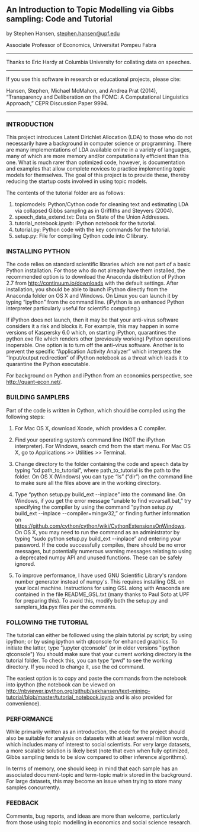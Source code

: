 ## An Introduction to Topic Modelling via Gibbs sampling: Code and Tutorial

by Stephen Hansen, stephen.hansen@upf.edu

Associate Professor of Economics, Universitat Pompeu Fabra

***

Thanks to Eric Hardy at Columbia University for collating data on speeches.

***

If you use this software in research or educational projects, please cite: 

Hansen, Stephen, Michael McMahon, and Andrea Prat (2014), “Transparency and Deliberation on the FOMC: A Computational Linguistics Approach,” CEPR Discussion Paper 9994.  

***


### INTRODUCTION

This project introduces Latent Dirichlet Allocation (LDA) to those who do not necessarily have a background in computer science or programming.  There are many implementations of LDA available online in a variety of languages, many of which are more memory and/or computationally efficient than this one.  What is much rarer than optimized code, however, is documentation and examples that allow complete novices to practice implementing topic models for themselves.  The goal of this project is to provide these, thereby reducing the startup costs involved in using topic models.

The contents of the tutorial folder are as follows:

1. topicmodels: Python/Cython code for cleaning text and estimating LDA via collapsed Gibbs sampling as in Griffiths and Steyvers (2004).
2. speech_data_extend.txt: Data on State of the Union Addresses.
3. tutorial_notebook.ipynb: iPython notebook for the tutorial.
4. tutorial.py: Python code with the key commands for the tutorial.
5. setup.py: File for compiling Cython code into C library.


### INSTALLING PYTHON

The code relies on standard scientific libraries which are not part of a basic Python installation.  For those who do not already have them installed, the recommended option is to download the Anaconda distribution of Python 2.7 from <http://continuum.io/downloads> with the default settings.  After installation, you should be able to launch iPython directly from the Anaconda folder on OS X and Windows.  On Linux you can launch it by typing “ipython” from the command line.  (iPython is an enhanced Python interpreter particularly useful for scientific computing.)

If iPython does not launch, then it may be that your anti-virus software considers it a risk and blocks it.  For example, this may happen in some versions of Kaspersky 6.0 which, on starting iPython, quarantines the python.exe file which renders other (previously working) Python operations inoperable.  One option is to turn off the anti-virus software.  Another is to prevent the specific “Application Activity Analyzer” which interprets the “Input/output redirection” of iPython notebook as a threat which leads it to quarantine the Python executable.

For background on Python and iPython from an economics perspective, see <http://quant-econ.net/>.


### BUILDING SAMPLERS

Part of the code is written in Cython, which should be compiled using the following steps:

1. For Mac OS X, download Xcode, which provides a C compiler.

2. Find your operating system’s command line (NOT the iPython interpreter).  For Windows, search cmd from the start menu.  For Mac OS X, go to Applications >> Utilities >> Terminal.

3.  Change directory to the folder containing the code and speech data by typing “cd path_to_tutorial”, where path_to_tutorial is the path to the folder.  On OS X (Windows) you can type “ls” (“dir”) on the command line to make sure all the files above are in the working directory.

4. Type “python setup.py build_ext --inplace” into the command line. On Windows, if you get the error message “unable to find vcvarsall.bat,” try specifying the compiler by using the command “python setup.py build_ext --inplace --compiler=mingw32,” or finding further information on <https://github.com/cython/cython/wiki/CythonExtensionsOnWindows>.  On OS X, you may need to run the command as an administrator by typing “sudo python setup.py build_ext --inplace” and entering your password.  If the code successfully compiles, there should be no error messages, but potentially numerous warning messages relating to using a deprecated numpy API and unused functions.  These can be safely ignored.

5. To improve performance, I have used GNU Scientific Library's random number generator instead of numpy's.  This requires installing GSL on your local machine.  Instructions for using GSL along with Anaconda are contained in the file README_GSL.txt (many thanks to Paul Soto at UPF for preparing this).  To avoid this, modify both the setup.py and samplers_lda.pyx files per the comments.


### FOLLOWING THE TUTORIAL

The tutorial can either be followed using the plain tutorial.py script; by using ipython; or by using ipython with qtconsole for enhanced graphics.  To initiate the latter, type “jupyter qtconsole” (or in older versions "ipython qtconsole")  You should make sure that your current working directory is the tutorial folder.  To check this, you can type “pwd” to see the working directory.  If you need to change it, use the cd command.  

The easiest option is to copy and paste the commands from the notebook into ipython (the notebook can be viewed on http://nbviewer.ipython.org/github/sekhansen/text-mining-tutorial/blob/master/tutorial_notebook.ipynb and is also provided for convenience).  


### PERFORMANCE

While primarily written as an introduction, the code for the project should also be suitable for analysis on datasets with at least several million words, which includes many of interest to social scientists.  For very large datasets, a more scalable solution is likely best (note that even when fully optimized, Gibbs sampling tends to be slow compared to other inference algorithms).

In terms of memory, one should keep in mind that each sample has an associated document-topic and term-topic matrix stored in the background.  For large datasets, this may become an issue when trying to store many samples concurrently. 

### FEEDBACK

Comments, bug reports, and ideas are more than welcome, particularly from those using topic modelling in economics and social science research.
